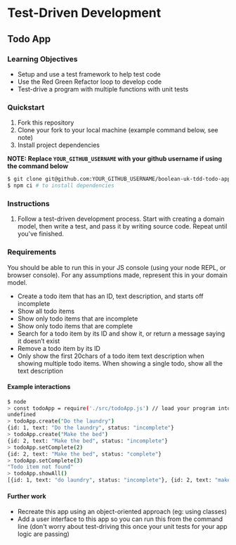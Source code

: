 # Test-Driven Development

## Todo App

### Learning Objectives
- Setup and use a test framework to help test code
- Use the Red Green Refactor loop to develop code
- Test-drive a program with multiple functions with unit tests

### Quickstart
1. Fork this repository
2. Clone your fork to your local machine (example command below, see note)
3. Install project dependencies

**NOTE: Replace `YOUR_GITHUB_USERNAME` with your github username if using the command below**
```sh
$ git clone git@github.com:YOUR_GITHUB_USERNAME/boolean-uk-tdd-todo-app.git && cd boolean-uk-tdd-todo-app
$ npm ci # to install dependencies
```

### Instructions
1. Follow a test-driven development process. Start with creating a domain model, then write a test, and pass it by writing source code. Repeat until you've finished.

### Requirements

You should be able to run this in your JS console (using your node REPL, or browser console). For any assumptions made, represent this in your domain model.

- Create a todo item that has an ID, text description, and starts off incomplete
- Show all todo items
- Show only todo items that are incomplete
- Show only todo items that are complete
- Search for a todo item by its ID and show it, or return a message saying it doesn’t exist
- Remove a todo item by its ID
- Only show the first 20chars of a todo item text description when showing multiple todo items. When showing a single todo, show all the text description

#### Example interactions
```sh
$ node
> const todoApp = require('./src/todoApp.js') // load your program into your REPL
undefined
> todoApp.create("Do the laundry")
{id: 1, text: "Do the laundry", status: "incomplete"}
> todoApp.create("Make the bed")
{id: 2, text: "Make the bed", status: "incomplete"}
> todoApp.setComplete(2)
{id: 2, text: "Make the bed", status: "complete"}
> todoApp.setComplete(3)
"Todo item not found"
> todoApp.showAll()
[{id: 1, text: "do laundry", status: "incomplete"}, {id: 2, text: "make the bed", status: "complete"}]
```

#### Further work

- Recreate this app using an object-oriented approach (eg: using classes)
- Add a user interface to this app so you can run this from the command line (don't worry about test-driving this once your unit tests for your app logic are passing)
